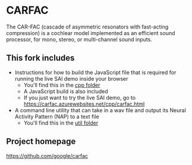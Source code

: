 # CARFAC

The CAR-FAC (cascade of asymmetric resonators with fast-acting
compression) is a cochlear model implemented as an efficient sound
processor, for mono, stereo, or multi-channel sound inputs.

## This fork includes
* Instructions for how to build the JavaScript file that is required for running the live SAI demo inside your browser
    * You'll find this in the [cpp folder](cpp)
    * A JavaScript build is also included
    * If you just want to try the live SAI demo, go to https://carfac.azurewebsites.net/cpp/carfac.html
* A command line utility that can take in a wav file and output its Neural Activity Pattern (NAP) to a text file
    * You'll find this in the [util folder](util)

## Project homepage
https://github.com/google/carfac
